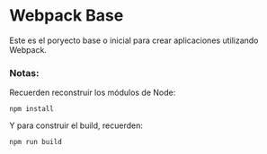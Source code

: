 # Webpack Base

Este es el poryecto base o inicial para crear aplicaciones utilizando Webpack.

### Notas:
Recuerden reconstruir los módulos de Node:
```
npm install
```

Y para construir el build, recuerden:

```
npm run build
```